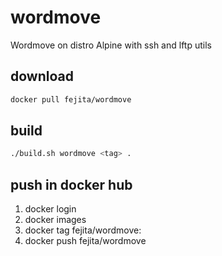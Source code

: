 # wordmove
Wordmove on distro Alpine with ssh and lftp utils

## download
```bash
docker pull fejita/wordmove
```

## build
```bash
./build.sh wordmove <tag> .
```

## push in docker hub 
1. docker login
2. docker images
3. docker tag <imageID> fejita/wordmove:<tagName>
4. docker push fejita/wordmove


